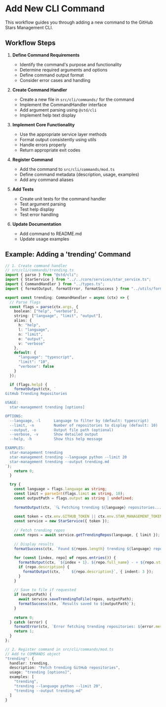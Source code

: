 # Add New CLI Command

This workflow guides you through adding a new command to the GitHub Stars
Management CLI.

## Workflow Steps

1. **Define Command Requirements**
   - Identify the command's purpose and functionality
   - Determine required arguments and options
   - Define command output format
   - Consider error cases and handling

2. **Create Command Handler**
   - Create a new file in `src/cli/commands/` for the command
   - Implement the CommandHandler interface
   - Add argument parsing using `@std/cli`
   - Implement help text display

3. **Implement Core Functionality**
   - Use the appropriate service layer methods
   - Format output consistently using utils
   - Handle errors properly
   - Return appropriate exit codes

4. **Register Command**
   - Add the command to `src/cli/commands/mod.ts`
   - Define command metadata (description, usage, examples)
   - Add any command aliases

5. **Add Tests**
   - Create unit tests for the command handler
   - Test argument parsing
   - Test help display
   - Test error handling

6. **Update Documentation**
   - Add command to README.md
   - Update usage examples

## Example: Adding a 'trending' Command

```typescript
// 1. Create command handler
// src/cli/commands/trending.ts
import { parse } from "@std/cli";
import { StarService } from "../../core/services/star_service.ts";
import { CommandHandler } from "../types.ts";
import { formatOutput, formatError, formatSuccess } from "../utils/format.ts";

export const trending: CommandHandler = async (ctx) => {
  // Parse flags
  const flags = parse(ctx.args, {
    boolean: ["help", "verbose"],
    string: ["language", "limit", "output"],
    alias: {
      h: "help",
      l: "language",
      n: "limit",
      o: "output",
      v: "verbose"
    },
    default: {
      "language": "typescript",
      "limit": "10",
      "verbose": false
    }
  });

  if (flags.help) {
    formatOutput(ctx, `
GitHub Trending Repositories

USAGE:
  star-management trending [options]

OPTIONS:
  --language, -l      Language to filter by (default: typescript)
  --limit, -n         Number of repositories to display (default: 10)
  --output, -o        Output file path (optional)
  --verbose, -v       Show detailed output
  --help, -h          Show this help message

EXAMPLES:
  star-management trending
  star-management trending --language python --limit 20
  star-management trending --output trending.md
`);
    return 0;
  }

  try {
    const language = flags.language as string;
    const limit = parseInt(flags.limit as string, 10);
    const outputPath = flags.output as string | undefined;
    
    formatOutput(ctx, `🔍 Fetching trending ${language} repositories...`);
    
    const token = ctx.env.GITHUB_TOKEN || ctx.env.STAR_MANAGEMENT_TOKEN;
    const service = new StarService({ token });
    
    // Fetch trending repos
    const repos = await service.getTrendingRepos(language, { limit });
    
    // Display results
    formatSuccess(ctx, `Found ${repos.length} trending ${language} repositories:`);
    
    for (const [index, repo] of repos.entries()) {
      formatOutput(ctx, `${index + 1}. ${repo.full_name} - ⭐ ${repo.stargazers_count}`);
      if (repo.description) {
        formatOutput(ctx, `   ${repo.description}`, { indent: 3 });
      }
    }
    
    // Save to file if requested
    if (outputPath) {
      await service.saveTrendingToFile(repos, outputPath);
      formatSuccess(ctx, `Results saved to ${outputPath}`);
    }
    
    return 0;
  } catch (error) {
    formatError(ctx, `Error fetching trending repositories: ${error.message}`);
    return 1;
  }
};

// 2. Register command in src/cli/commands/mod.ts
// Add to COMMANDS object
"trending": {
  handler: trending,
  description: "Fetch trending GitHub repositories",
  usage: "trending [options]",
  examples: [
    "trending",
    "trending --language python --limit 20",
    "trending --output trending.md"
  ]
}
```
